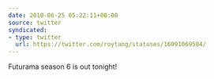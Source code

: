 ```yaml
---
date: 2010-06-25 05:22:11+00:00
source: twitter
syndicated:
- type: twitter
  url: https://twitter.com/roytang/statuses/16991069584/
---
```


Futurama season 6 is out tonight!